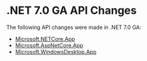 # .NET 7.0 GA API Changes

The following API changes were made in .NET 7.0 GA:

- [Microsoft.NETCore.App](./Microsoft.NETCore.App/7.0-ga.md)
- [Microsoft.AspNetCore.App](./Microsoft.AspNetCore.App/7.0-ga.md)
- [Microsoft.WindowsDesktop.App](./Microsoft.WindowsDesktop.App/7.0-ga.md)
